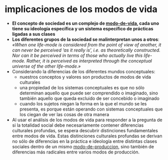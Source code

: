 # implicaciones de los modos de vida

* **El concepto de sociedad es un complejo de [modo-de-vida](modo-de-vida.md), cada uno tiene su ideología específica y un sistema específico de prácticas ligadas a sus clases**
* **Los diferentes grupos de la sociedad se malinterpretan unos a otros**: *«When one life-mode is considered from the point of view of another, it can never be perceived ‘as it really is’, i.e. as theoretically constructed. Nor can it be perceived in terms of those who actually live this life-mode. Rather, it is perceived as interpreted through the conceptual universe of the other life-mode.»*
* Considerando la diferencias de los diferentes mundos conceptuales:
  * nuestros conceptos y valores son productos de modos de vida culturales
  * una propiedad de los sistemas conceptuales es que no sólo determinan aquello que puede ser comprendido o imaginado, sino también aquello que queda excluido de ser concebido o imaginado
  * cuando los sujetos niegan la forma en la que el mundo se les presenta, es porque están operando con sistemas conceptuales que los ciegan de ver las cosas de otra manera
* Al usar el análisis de los modos de vida para responder a la pregunta de si la totalidad social debe necesariamente contener diferencias culturales profundas, se espera descubrir distinciones fundamentales entre modos de vida. Estas distinciones culturales profundas se derivan no sólo de diferencias en la práctica e ideología entre distintas clases sociales  dentro de un mismo [modo-de-produccion](modo-de-produccion.md), sino también de diferencias más radicales entre varios modos de producción.

